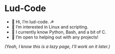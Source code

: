 # Lud-Code #
- 👋 Hi, I’m lud-code.  ☭
- 👀 I’m interested in Linux and scripting.
- 🌱 I currently know Python, Bash, and a bit of C.
- 💞️ I’m open to helping out with any projects!

*(Yeah, I know this is a lazy page, I'll work on it later.)*
